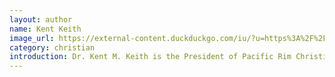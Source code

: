 ```yaml
---
layout: author
name: Kent Keith
image_url: https://external-content.duckduckgo.com/iu/?u=https%3A%2F%2Fwww.paradoxicalchristians.com%2Fimages%2FKentKeith.jpg&f=1&nofb=1
category: christian
introduction: Dr. Kent M. Keith is the President of Pacific Rim Christian University in Honolulu. Dr. Keith is known nationally and internationally as the author of the Paradoxical Commandments, which he wrote and published in 1968 in a booklet for student leaders. His book, Anyway - The Paradoxical Commandments was published by G. P. Putnam's Sons in April 2002, and became a national bestseller. 
---
```

